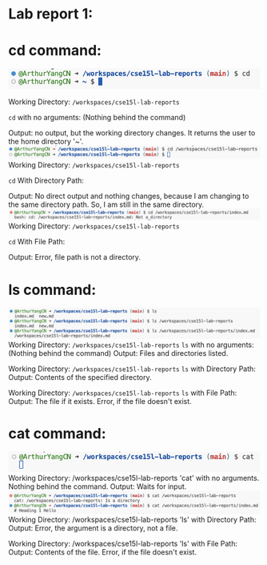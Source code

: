 # Lab report 1:

# cd command:

![Image](cd.png)

Working Directory: `/workspaces/cse15l-lab-reports`

`cd` with no arguments: (Nothing behind the command)

Output: no output, but the working directory changes. It returns the user to the home directory '~'.
![Image](cd2.png)
Working Directory: `/workspaces/cse15l-lab-reports`

`cd` With Directory Path:

Output: No direct output and nothing changes, because I am changing to the same directory path. So, I am still in the same directory.
![Image](cd3.png)
Working Directory: `/workspaces/cse15l-lab-reports`

`cd` With File Path:

Output: Error, file path is not a directory.

# ls command:

![Image](ls.png)
Working Directory: `/workspaces/cse15l-lab-reports`
`ls` with no arguments: (Nothing behind the command)
Output: Files and directories listed.

Working Directory: `/workspaces/cse15l-lab-reports`
`ls` with Directory Path:
Output: Contents of the specified directory.

Working Directory: `/workspaces/cse15l-lab-reports`
`ls` with File Path:
Output: The file if it exists. Error, if the file doesn't exist.


# cat command:
![Image](cat1.png)
Working Directory: /workspaces/cse15l-lab-reports
'cat' with no arguments. Nothing behind the command.
Output: Waits for input.
![Image](cat2.png)
Working Directory: /workspaces/cse15l-lab-reports
'ls' with Directory Path:
Output: Error, the argument is a directory, not a file.

Working Directory: /workspaces/cse15l-lab-reports
'ls' with File Path:
Output: Contents of the file. Error, if the file doesn't exist.


